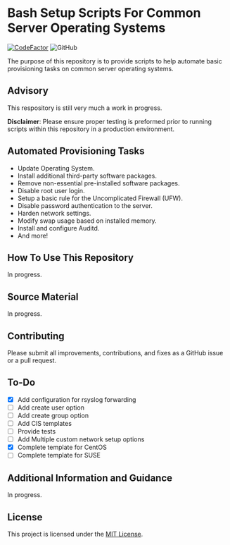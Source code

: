 # Bash Setup Scripts For Common Server Operating Systems
[![CodeFactor](https://www.codefactor.io/repository/github/hacks4snacks/server-configurations/badge)](https://www.codefactor.io/repository/github/hacks4snacks/server-configurations) ![GitHub](https://img.shields.io/github/license/hacks4snacks/server-configurations)

The purpose of this repository is to provide scripts to help automate basic provisioning tasks on common server operating systems.

## Advisory

This respository is still very much a work in progress.

**Disclaimer**: Please ensure proper testing is preformed prior to running scripts within this repository in a production environment.

## Automated Provisioning Tasks
* Update Operating System.
* Install additional third-party software packages.
* Remove non-essential pre-installed software packages.
* Disable root user login.
* Setup a basic rule for the Uncomplicated Firewall (UFW).
* Disable password authentication to the server.
* Harden network settings.
* Modify swap usage based on installed memory.
* Install and configure Auditd.
* And more!

## How To Use This Repository

In progress.

## Source Material

In progress.

## Contributing

Please submit all improvements, contributions, and fixes as a GitHub issue or a pull request.

## To-Do

- [X] Add configuration for rsyslog forwarding
- [ ] Add create user option
- [ ] Add create group option
- [ ] Add CIS templates
- [ ] Provide tests
- [ ] Add Multiple custom network setup options
- [X] Complete template for CentOS
- [ ] Complete template for SUSE

## Additional Information and Guidance

In progress.

## License

This project is licensed under the [MIT License](https://github.com/Hacks4Snacks/server-configurations/blob/master/LICENSE).

